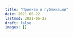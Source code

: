 ```yaml
---
title: "Проекты и публикации"
date: 2021-06-22
lastmod: 2021-06-22
draft: false
images: []
---
```


<!--

Сделать меню "Проекты"

- рассказать о курсе "Анализ данных"
- "Экономика для юристов"

-->
